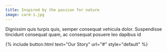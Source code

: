 ```yaml
---
title: Inspired by the passion for nature
image: card-1.jpg
---
```


Dignissim quis turpis quis, semper consequat vehicula dolor. Suspendisse tincidunt consequat quam, ac consequat posuere leo dapibus id

{% include button.html text="Our Story" url="#" style="default" %}

